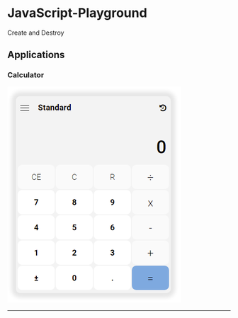 # JavaScript-Playground
Create and Destroy

## Applications

### Calculator

![](./public/images/Calculator.png)

---